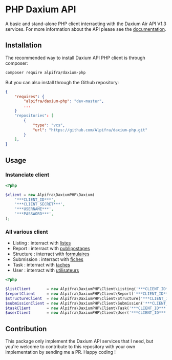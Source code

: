 # PHP Daxium API

A basic and stand-alone PHP client interracting with the Daxium Air API V1.3 services.
For more information about the API please see the [documentation](https://doc-dev.daxium-air.com/).

## Installation

The recommended way to install Daxium API PHP client is through composer:

```bash
composer require alpifra/daxium-php
```

But you can also install through the Github repository:

```json
{
    "requires": {
        "alpifra/daxium-php": "dev-master",
        ...
    }
    "repositories": [
        {
            "type": "vcs",
            "url": "https://github.com/Alpifra/daxium-php.git"
        }
    ],
}
```

## Usage

### Instanciate client

```php
<?php

$client = new Alpifra\DaxiumPHP\Daxium(
    '***CLIENT_ID***',
    '***CLIENT_SECRET***',
    '***USERNAME***',
    '***PASSWORD***',
);
```

### All various client

- Listing : interract with [listes](https://doc-dev.daxium-air.com/#listes)
- Report : interract with [publipostages](https://doc-dev.daxium-air.com/#publipostages)
- Structure : interract with [formulaires](https://doc-dev.daxium-air.com/#formulaires)
- Submission : interract with [fiches](https://doc-dev.daxium-air.com/#fiches)
- Task : interract with [taches](https://doc-dev.daxium-air.com/#taches)
- User : interract with [utilisateurs](https://doc-dev.daxium-air.com/#utilisateurs)

```php
<?php

$listClient       = new Alpifra\DaxiumPHP\Client\Listing('***CLIENT_ID***', '***CLIENT_SECRET***', '***USERNAME***', '***PASSWORD***');
$reportClient     = new Alpifra\DaxiumPHP\Client\Report('***CLIENT_ID***', '***CLIENT_SECRET***', '***USERNAME***', '***PASSWORD***');
$structureClient  = new Alpifra\DaxiumPHP\Client\Structure('***CLIENT_ID***', '***CLIENT_SECRET***', '***USERNAME***', '***PASSWORD***');
$submissionClient = new Alpifra\DaxiumPHP\Client\Submission('***CLIENT_ID***', '***CLIENT_SECRET***', '***USERNAME***', '***PASSWORD***');
$taskClient       = new Alpifra\DaxiumPHP\Client\Task('***CLIENT_ID***', '***CLIENT_SECRET***', '***USERNAME***', '***PASSWORD***');
$userClient       = new Alpifra\DaxiumPHP\Client\User('***CLIENT_ID***', '***CLIENT_SECRET***', '***USERNAME***', '***PASSWORD***');
```

## Contribution

This package only implement the Daxium API services that I need, but you're welcome to contribute to this repository with your own implementation by sending me a PR. Happy coding !